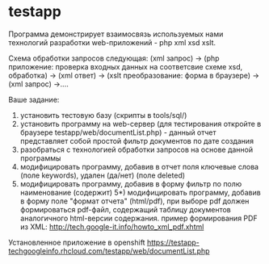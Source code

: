 testapp
=======

Программа демонстрирует взаимосвязь используемых нами технологий
разработки web-приложений - php xml xsd xslt.

Схема обработки запросов следующая:
(xml запрос) -> (php приложение: проверка входных данных на соответсвие
схеме xsd, обработка) -> (xml ответ) -> (xslt преобразование: форма в
браузере) -> (xml запрос) ->....

Ваше задание:
1) установить тестовую базу (скрипты в tools/sql/)
2) установить программу на web-сервер (для тестирования откройте в
браузере testapp/web/documentList.php) - данный отчет представляет собой
простой фильтр документов по дате создания
2) разобраться с технологией обработки запросов на основе данной программы
3) модифицировать программу, добавив в отчет поля ключевые слова (поле
keywords), удален (да/нет) (поле deleted)
4) модифицировать программу, добавив в форму фильтр по полю наименование
(содержит)
5*) модифицировать программу, добавив в форму поле "формат отчета" (html/pdf),
при выборе pdf должен формироваться pdf-файл, содержащий таблицу документов
аналогичного html-версии содержания. пример формирования PDF из XML:
http://tech.google-it.info/howto_xml_pdf.xhtml

Установленное приложение в openshift
https://testapp-techgoogleinfo.rhcloud.com/testapp/web/documentList.php